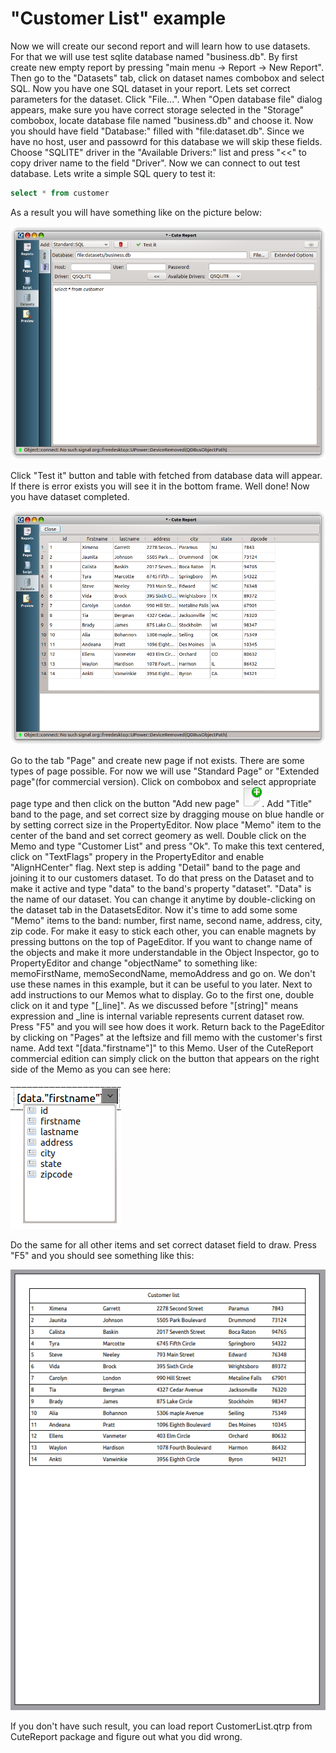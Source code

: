 "Customer List" example
====

Now we will create our second report and will learn how to use datasets. For that we will use test sqlite database named "business.db".
By first create new empty report by pressing "main menu -> Report -> New Report". Then go to the "Datasets" tab, click on dataset names combobox and select SQL. Now you have one SQL dataset in your report. Lets set correct parameters for the dataset. Click "File...". When "Open database file" dialog appears, make sure you have correct storage selected in the "Storage" combobox, locate database file named "business.db" and choose it. Now you should have field "Database:" filled with "file:dataset.db". Since we have no host, user and passowrd for this database we will skip these fields. Choose "SQLITE" driver in the "Available Drivers:" list and press "<<" to copy driver name to the field "Driver". Now we can connect to out test database. Lets write a simple SQL query to test it:

```sql
select * from customer
```

As a result you will have something like on the picture below:

![sqldataset_helper]

Click "Test it" button and table with fetched from database data will appear. If there is error exists you will see it in the bottom frame. Well done! Now you have dataset completed.

![sqldataset_data]

Go to the tab "Page" and create new page if not exists. There are some types of page possible. For now we will use "Standard Page" or "Extended page"(for commercial version). Click on combobox and select appropriate page type and then click on the button "Add new page" ![AddNewPageButton]. Add "Title" band to the page, and set correct size by dragging mouse on blue handle or by setting correct size in the PropertyEditor. Now place "Memo" item to the center of the band and set correct geomery as well. Double click on the Memo and type "Customer List" and press "Ok". To make this text centered, click on "TextFlags" propery in the PropertyEditor and enable "AlignHCenter" flag. Next step is adding "Detail" band to the page and joining it to our customers dataset. To do that press on the Dataset and to make it active and type "data" to the band's property "dataset". "Data" is the name of our dataset. You can change it anytime by double-clicking on the dataset tab in the DatasetsEditor. Now it's time to add some some "Memo" items to the band: number, first name, second name, address, city, zip code. For make it easy to stick each other, you can enable magnets by pressing buttons on the top of PageEditor. If you want to change name of the objects and make it more understandable in the Object Inspector, go to PropertyEditor and change "objectName" to something like: memoFirstName, memoSecondName, memoAddress and go on. We don't use these names in this example, but it can be useful to you later. Next to add instructions to our Memos what to display. Go to the first one, double click on it and type "[_line]". As we discussed before "[string]" means expression and _line is internal variable represents current dataset row. Press "F5" and you will see how does it work. Return back to the PageEditor by clicking on "Pages" at the leftsize and fill memo with the customer's first name. Add text "[data."firstname"]" to this Memo. User of the CuteReport commercial edition can simply click on the button that appears on the right side of the Memo as you can see here:

![MemoDropDown]

Do the same for all other items and set correct dataset field to draw. Press "F5" and you should see something like this:

![CustomerList1]

If you don't have such result, you can load report CustomerList.qtrp from CuteReport package and figure out what you did wrong.



[AddNewPageButton]:../images/add_new_page_button.png
[sqldataset_helper]:../images/sqldataset_helper.png
[sqldataset_data]:../images/sqldataset_data.png
[MemoDropDown]:../images/memo_dropdown.png
[CustomerList1]:../images/customerlist_1.png

